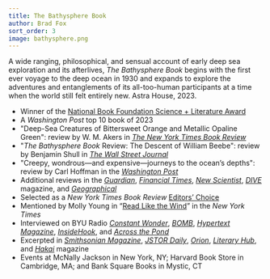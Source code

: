 ```yaml
---
title: The Bathysphere Book
author: Brad Fox
sort_order: 3
image: bathysphere.png
---
```

A wide ranging, philosophical, and sensual account of early deep sea exploration and its afterlives, *The Bathysphere Book* begins with the first ever voyage to the deep ocean in 1930 and expands to explore the adventures and entanglements of its all-too-human participants at a time when the world still felt entirely new. Astra House, 2023.

* Winner of the [National Book Foundation Science + Literature Award](https://www.nationalbook.org/national-book-foundation-and-alfred-p-sloan-foundation-announce-the-2024-science-literature-selected-titles/)
* A *Washington Post* top 10 book of 2023
* "Deep-Sea Creatures of Bittersweet Orange and Metallic Opaline Green": review by W. M. Akers in *[The New York Times Book Review](https://www.nytimes.com/2023/05/13/books/review/bathysphere-book-brad-fox.html)*
* "*The Bathysphere Book* Review: The Descent of William Beebe": review by Benjamin Shull in *[The Wall Street Journal](https://www.wsj.com/arts-culture/the-bathysphere-book-review-the-descent-of-william-beebe-4833d4ae)*
* "Creepy, wondrous—and expensive—journeys to the ocean’s depths": review by Carl Hoffman in the *[Washington Post](https://www.washingtonpost.com/books/2023/08/01/bathysphere-book-underworld-fox-casey/)*
* Additional reviews in the *[Guardian](https://www.theguardian.com/books/2023/jun/22/the-bathysphere-book-by-brad-fox-review-mysteries-of-the-deep?ref=upstract.com)*, *[Financial Times](https://www.ft.com/content/1abf0e6b-9cf7-4e78-aeeb-126d69a41430)*, *[New Scientist](https://www.newscientist.com/article/mg25934470-500-the-bathysphere-book-review-amazing-story-of-the-first-deep-sea-dives/)*, *[DIVE](https://divemagazine.com/scuba-diving-book-film-reviews/review-the-bathysphere-book-by-brad-fox)* magazine, and *[Geographical](https://geographical.co.uk/book-reviews/review-the-bathysphere-book-by-brad-fox)*
* Selected as a *New York Times Book Review* [Editors’ Choice](https://www.nytimes.com/2023/06/08/books/review/new-books-recommendations.html)
* Mentioned by Molly Young in “[Read Like the Wind](https://www.nytimes.com/2023/08/26/books/read-like-wind-recommended-books.html)” in the *New York Times*
* Interviewed on BYU Radio *[Constant Wonder](https://www.byuradio.org/bb976faa-68a5-44d4-a41b-feeee8b1b850/constant-wonder-s5-e7:-the-curious-naturalist-who-plumbed-the-ocean-depths)*, *[BOMB](https://bombmagazine.org/articles/a-conversation-between-ayana-v-jackson-and-brad-fox/)*, *[Hypertext Magazine](https://www.hypertextmag.com/diving-the-deep-ocean-and-making-unexpected-connections-an-interview-with-brad-fox/)*, *[InsideHook](https://www.insidehook.com/article/books/brad-fox-interview-bathysphere-book)*, and *[Across the Pond](https://podcasts.apple.com/us/podcast/brad-fox-the-bathysphere-book-effects-of-the/id1557842312?i=1000613184917)*
* Excerpted in *[Smithsonian Magazine](https://www.smithsonianmag.com/science-nature/inside-the-first-deep-sea-dive-in-history-180982128/)*, *[JSTOR Daily](https://daily.jstor.org/violent-conservation-deep-sea-art-and-early-printing/)*, *[Orion](https://orionmagazine.org/article/the-bathysphere-book-william-beebe/)*, *[Literary Hub](https://lithub.com/a-solid-blue-black-world-what-william-beebe-found-at-the-bottom-of-the-ocean/)*, and *[Hakai](https://hakaimagazine.com/features/drawing-the-deep-sea-from-a-seat-on-the-shore/)* magazine
* Events at McNally Jackson in New York, NY; Harvard Book Store in Cambridge, MA; and Bank Square Books in Mystic, CT
